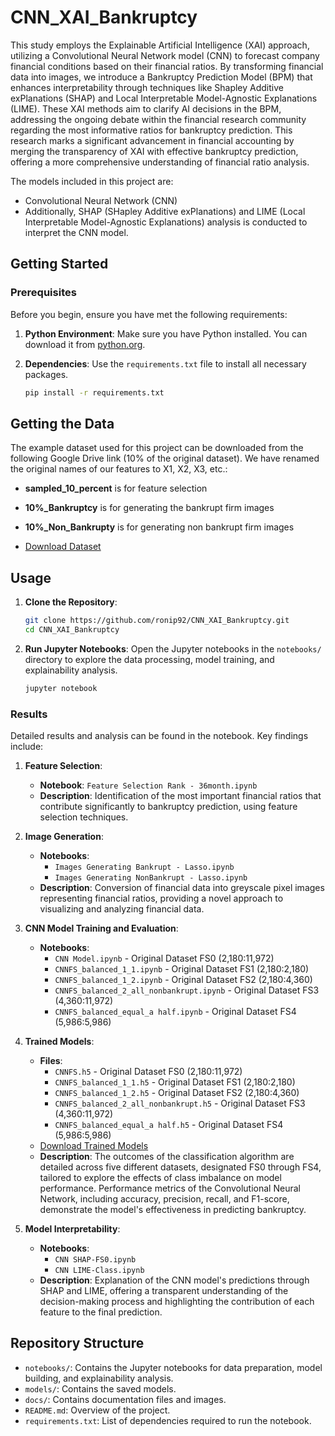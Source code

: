 
# CNN_XAI_Bankruptcy

This study employs the Explainable Artificial Intelligence (XAI) approach, utilizing a Convolutional Neural Network model (CNN) to forecast company financial conditions based on their financial ratios. By transforming financial data into images, we introduce a Bankruptcy Prediction Model (BPM) that enhances interpretability through techniques like Shapley Additive exPlanations (SHAP) and Local Interpretable Model-Agnostic Explanations (LIME). These XAI methods aim to clarify AI decisions in the BPM, addressing the ongoing debate within the financial research community regarding the most informative ratios for bankruptcy prediction. This research marks a significant advancement in financial accounting by merging the transparency of XAI with effective bankruptcy prediction, offering a more comprehensive understanding of financial ratio analysis.

The models included in this project are:
- Convolutional Neural Network (CNN)
- Additionally, SHAP (SHapley Additive exPlanations) and LIME (Local Interpretable Model-Agnostic Explanations) analysis is conducted to interpret the CNN model.

## Getting Started

### Prerequisites

Before you begin, ensure you have met the following requirements:
1. **Python Environment**: Make sure you have Python installed. You can download it from [python.org](https://www.python.org/).
2. **Dependencies**: Use the `requirements.txt` file to install all necessary packages.

   ```bash
   pip install -r requirements.txt
   ```

## Getting the Data

The example dataset used for this project can be downloaded from the following Google Drive link (10% of the original dataset). We have renamed the original names of our features to X1, X2, X3, etc.:

- **sampled_10_percent** is for feature selection
- **10%_Bankruptcy** is for generating the bankrupt firm images
- **10%_Non_Bankrupty** is for generating non bankrupt firm images

- [Download Dataset](https://drive.google.com/drive/folders/1dtloleNt--fWKUeiaNwS646cg6lY7PRd?usp=sharing)

## Usage

1. **Clone the Repository**:
   ```bash
   git clone https://github.com/ronip92/CNN_XAI_Bankruptcy.git
   cd CNN_XAI_Bankruptcy
   ```

2. **Run Jupyter Notebooks**:
   Open the Jupyter notebooks in the `notebooks/` directory to explore the data processing, model training, and explainability analysis.

   ```bash
   jupyter notebook
   ```

### Results

Detailed results and analysis can be found in the notebook. Key findings include:

1. **Feature Selection**:
   - **Notebook**: `Feature Selection Rank - 36month.ipynb`
   - **Description**: Identification of the most important financial ratios that contribute significantly to bankruptcy prediction, using feature selection techniques.

2. **Image Generation**:
   - **Notebooks**:
     - `Images Generating Bankrupt - Lasso.ipynb`
     - `Images Generating NonBankrupt - Lasso.ipynb`
   - **Description**: Conversion of financial data into greyscale pixel images representing financial ratios, providing a novel approach to visualizing and analyzing financial data.

3. **CNN Model Training and Evaluation**:
   - **Notebooks**:
     - `CNN Model.ipynb` - Original Dataset FS0 (2,180:11,972)
     - `CNNFS_balanced_1_1.ipynb` - Original Dataset FS1 (2,180:2,180)
     - `CNNFS_balanced_1_2.ipynb` - Original Dataset FS2 (2,180:4,360)
     - `CNNFS_balanced_2_all_nonbankrupt.ipynb` - Original Dataset FS3 (4,360:11,972)
     - `CNNFS_balanced_equal_a half.ipynb` - Original Dataset FS4 (5,986:5,986)

4. **Trained Models**:
   - **Files**:
     - `CNNFS.h5` - Original Dataset FS0 (2,180:11,972)
     - `CNNFS_balanced_1_1.h5` - Original Dataset FS1 (2,180:2,180)
     - `CNNFS_balanced_1_2.h5` - Original Dataset FS2 (2,180:4,360)
     - `CNNFS_balanced_2_all_nonbankrupt.h5` - Original Dataset FS3 (4,360:11,972)
     - `CNNFS_balanced_equal_a half.h5` - Original Dataset FS4 (5,986:5,986)
   - [Download Trained Models](https://drive.google.com/drive/folders/1dKGtxIEYNX1uOJ6WF1dxMSJnGrGc8Irg?usp=sharing)
   - **Description**: The outcomes of the classification algorithm are detailed across five different datasets, designated FS0 through FS4, tailored to explore the effects of class imbalance on model performance. Performance metrics of the Convolutional Neural Network, including accuracy, precision, recall, and F1-score, demonstrate the model's effectiveness in predicting bankruptcy.

5. **Model Interpretability**:
   - **Notebooks**:
     - `CNN SHAP-FS0.ipynb`
     - `CNN LIME-Class.ipynb`
   - **Description**: Explanation of the CNN model's predictions through SHAP and LIME, offering a transparent understanding of the decision-making process and highlighting the contribution of each feature to the final prediction.

## Repository Structure

- `notebooks/`: Contains the Jupyter notebooks for data preparation, model building, and explainability analysis.
- `models/`: Contains the saved models.
- `docs/`: Contains documentation files and images.
- `README.md`: Overview of the project.
- `requirements.txt`: List of dependencies required to run the notebook.
